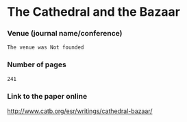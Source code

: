 # The Cathedral and the Bazaar

### Venue (journal name/conference)
```
The venue was Not founded
```
### Number of pages
```
241
```
### Link to the paper online

http://www.catb.org/esr/writings/cathedral-bazaar/
